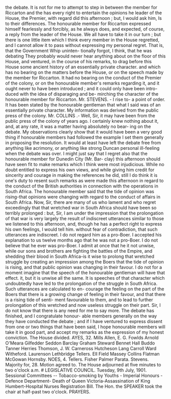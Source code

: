 the debate. It is not for me to attempt to step in between the member for Riccarton and the has every right to entertain the opinions he leader of the House, the Premier, with regard did this afternoon ; but, I would ask him, Is to their differences. The honourable member for Riccarton expressed himself fearlessly and forcibly, as he always does, and expected, of course, a reply from the leader of the House. We all have to take it in our turn ; but there is one little item which I think every member in the House regretted, and I cannot allow it to pass without expressing my personal regret. That is, that the Government Whip uninten- tionally forgot, I think, that he was debating They probably would never hear anything about on the floor of this House, and ventured, in the course of his remarks, to drag before this House some ancient history of an essentially private character. and which has no bearing on the matters before the House, or on the speech made by the member for Riccarton. It had no bearing on the conduct of the Premier of the colony, or on the honourable member's remarks regarding it, and it ought never to have been introduced ; and it could only have been intro- duced with the idea of disparaging and be- mirching the character of the honourable member for Riccarton. Mr. STEVENS. - I rise to- a point of order. It has been stated by the honourable gentleman that what I said was of an essentially private character. My information was derived from the public press of the colony. Mr. COLLINS .- Well, Sir, it may have been from the public press of the colony of years ago. I certainly knew nothing about it, and, at any rate, it was a matter having absolutely no bear- ing on the debate. My observations clearly show that it would have been a very good thing if honourable members had followed the example I set them generally in proposing the resolution. It would at least have left the debate free from anything like acrimony, or anything like strong Duncan personal ill-feeling when the debate was over. I might just say that I regret also that the honourable member for Dunedin City (Mr. Bar- clay) this afternoon should have seen fit to make remarks which I think were most injudicious. While no doubt entitled to express his own views, and while giving him credit for sincerity and courage in making the references he did, still I do think it is one's duty to resent such remarks as were made this afternoon in regard to the conduct of the British authorities in connection with the operations in South Africa. The honourable member said that the tide of opinion was rising-that opinions were changing with regard to the conduct of affairs in South Africa. Now, Sir, there are many of us who lament and who regret exceedingly that that wretched war in South Africa should have been so terribly prolonged : but, Sir, I am under the impression that the prolongation of that war is very largely the result of indiscreet utterances similar to those we listened to this afternoon, and, though he has a perfect right to express his own feelings, I would tell him. without fear of contradiction, that such utterances are indiscreet. I do not regard him as a pro-Boer. I accepted his explanation to us twelve months ago that he was not a pro-Boer. I do not believe that he ever was pro-Boer. I admit at once that he it not unwise, while our sons and brothers are fighting the battles of the Empire, and shedding their blood in South Africa-is it wise to prolong that wretched struggle by creating an impression among the Boers that the tide of opinion is rising, and that public opinion was changing in their favour. I do not for a moment imagine that the speech of the honourable gentleman will have that effect. it, but it is unwise all the same. It is speeches of that character which undoubtedly have led to the prolongation of the struggle in South Africa. Such utterances are calculated to en- courage the feeling on the part of the Boers that there is a growing change of feeling in their favour, and that there is a rising tide of senti- ment favourable to them, and to lead to further prolongation of this wretched and now useless struggle on their part. Sir, I do not know that there is any need for me to say more. The debate has finished, and I congratulate honour- able members generally on the way they have conducted the debate ; and if I have ventured to express dissent from one or two things that have been said, I hope honourable members will take it in good part, and accept my remarks as the expression of my honest conviction. The House divided. AYES, 32. Mills Allen, E. G. Fowlds Arnold O'Meara Gilfedder Seddon Barclay Graham Steward Bennet Hall Buddo Tanner Herries Thomson, J. W. Carneross Hutcheson Lang Carroll Ward Witheford. Laurenson Lethbridge Tellers. ElI Field Massey Collins Flatman McGowan Hornsby. NOES, 4. Tellers. Fisher Palmer Parata. Stevens. Majority for, 28. Motion agreed to. The House adjourned at five minutes to two o'clock a.m. # LEGISLATIVE COUNCIL. Tuesday, 9th July, 1901. Sessional Committees -- Tobacco-smoking by Youths - Imperial Honours - Defence Department- Death of Queen Victoria-Assassination of King Humbert-Hospital Nurses Registration Bill. The Hon. the SPEAKER took the chair at half-past two o'clock. PRAYERS. 